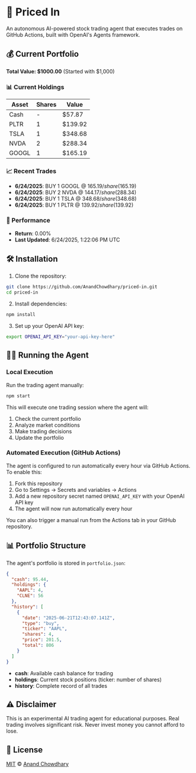 # 🤖 Priced In

An autonomous AI-powered stock trading agent that executes trades on GitHub Actions, built with OpenAI's Agents framework.

<!-- auto start -->

## 💰 Current Portfolio

**Total Value: $1000.00** (Started with $1,000)

### 📊 Current Holdings

| Asset | Shares | Value |
|-------|--------|-------|
| Cash | - | $57.87 |
| PLTR | 1 | $139.92 |
| TSLA | 1 | $348.68 |
| NVDA | 2 | $288.34 |
| GOOGL | 1 | $165.19 |

### 📈 Recent Trades

- **6/24/2025**: BUY 1 GOOGL @ $165.19/share ($165.19)
- **6/24/2025**: BUY 2 NVDA @ $144.17/share ($288.34)
- **6/24/2025**: BUY 1 TSLA @ $348.68/share ($348.68)
- **6/24/2025**: BUY 1 PLTR @ $139.92/share ($139.92)

### 🎯 Performance

- **Return**: 0.00%
- **Last Updated**: 6/24/2025, 1:22:06 PM UTC

<!-- auto end -->

## 🛠️ Installation

1. Clone the repository:

```bash
git clone https://github.com/AnandChowdhary/priced-in.git
cd priced-in
```

2. Install dependencies:

```bash
npm install
```

3. Set up your OpenAI API key:

```bash
export OPENAI_API_KEY="your-api-key-here"
```

## 🏃‍♂️ Running the Agent

### Local Execution

Run the trading agent manually:

```bash
npm start
```

This will execute one trading session where the agent will:

1. Check the current portfolio
2. Analyze market conditions
3. Make trading decisions
4. Update the portfolio

### Automated Execution (GitHub Actions)

The agent is configured to run automatically every hour via GitHub Actions. To enable this:

1. Fork this repository
2. Go to Settings → Secrets and variables → Actions
3. Add a new repository secret named `OPENAI_API_KEY` with your OpenAI API key
4. The agent will now run automatically every hour

You can also trigger a manual run from the Actions tab in your GitHub repository.

## 📊 Portfolio Structure

The agent's portfolio is stored in `portfolio.json`:

```json
{
  "cash": 95.44,
  "holdings": {
    "AAPL": 4,
    "CLNE": 56
  },
  "history": [
    {
      "date": "2025-06-21T12:43:07.141Z",
      "type": "buy",
      "ticker": "AAPL",
      "shares": 4,
      "price": 201.5,
      "total": 806
    }
  ]
}
```

- **cash**: Available cash balance for trading
- **holdings**: Current stock positions (ticker: number of shares)
- **history**: Complete record of all trades

## ⚠️ Disclaimer

This is an experimental AI trading agent for educational purposes. Real trading involves significant risk. Never invest money you cannot afford to lose.

## 📄 License

[MIT](./LICENSE) © [Anand Chowdhary](https://anandchowdhary.com)
